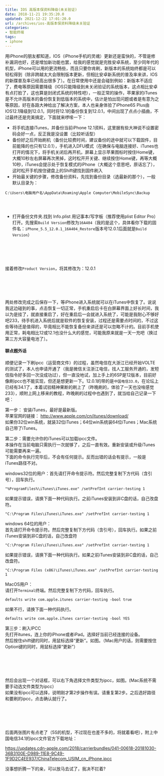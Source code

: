 ```yaml
---
title: IOS 高版本保资料降级(未关验证)
date: 2018-11-21 19:35:20.0
updated: 2021-12-22 17:01:20.0
url: /archives/ios-高版本保资料降级未关验证
categories: 
- 智能终端
tags: 
- iphone
---
```


<!-- wp:paragraph -->
<p>用iPhone的朋友都知道，IOS（iPhone手机的灵魂）更新还是蛮快的，不管是修补漏洞也好，还是增加新功能也罢，给我的感觉就是完胜安卓系统，至少同年代的机型，iPhone可以用的更流畅些，而且只要你肯刷，新版本的系统始终都是可以轻松得到（除非跨越太大会限制版本更新，但相比安卓新系统的普及率来讲，IOS的新牒普及率已经高出很多了）。在日常使用中还是会碰到例如：新版本不适应了，费电等原因需要降级（IOS只能降级到未关闭验证的系统版本，这点相比安卓有点打脸了，这也算是封闭式系统的特性吧），一般正常的操作，苹果家的iTunes是不允许高版本的备份恢复到低版本的系统中，估计是怕出现问题或者是有意为之等原因，好在各路大神给出了解决方案，本人也亲身体验了iPhone6S Plus由IOS12.1降级到12.0.1，同时将12.1的备份恢复到12.0.1，中间出现了点点小插曲，不过最终还是完美搞定，下面就来啰嗦一下：</p>
<!-- /wp:paragraph -->

<!-- wp:list -->
<ul><li>将手机连接iTunes，并备份当前iPhone 12.1资料，这里据有些大神说不设置密码会好一点，反正我是没设置（比较听话型）</li><li>备份好之后开始刷机（备份比较费时间，建议备份的途中就可以下载固件，目前能降的也只有12.0.1），手机进入DFU模式（在确保与电脑连接好、iTunes也打开的情况下，将手机关闭后再开机，屏幕上显示苹果图标时按住Home键，大概10秒左右屏幕再次黑掉，这时松开开关键、继续按住Home键，再等大概10秒，iTunes会提示处于恢复模式的iPhone（大概这个意思吧，原话忘了），这时松开手机按住键盘上的Shift键找到固件刷入</li><li>开始最关键的步骤，修改备份资料，先找到备份目录（选最新的那个），一般默认目录为：</li></ul>
<!-- /wp:list -->

<!-- wp:code -->
<pre class="wp-block-code"><code>C:\Users\电脑用户名\AppData\Roaming\Apple Computer\MobileSync\Backup</code></pre>
<!-- /wp:code -->

<!-- wp:paragraph -->
<p>‌‌</p>
<!-- /wp:paragraph -->

<!-- wp:image -->
<figure class="wp-block-image"><img src="https://cdn.uu126.cn/201811/iosjiangji_01.png" alt=""/></figure>
<!-- /wp:image -->

<!-- wp:list -->
<ul><li>打开备份文件夹.找到 Info.plist 用记事本/写字板（推荐使用plist Editor Pro）打开。先搜索<code>Build Version</code>修改为<code>16A404</code>（我的是这个，具体看你下载的固件名：<code>iPhone_5.5_12.0.1_16A404_Restore</code>版本号12.0.1后面就是<code>Build Version</code>）</li></ul>
<!-- /wp:list -->

<!-- wp:paragraph -->
<p>‌‌</p>
<!-- /wp:paragraph -->

<!-- wp:image -->
<figure class="wp-block-image"><img src="https://cdn.uu126.cn/201811/iosjiangji_buildversion.png" alt=""/></figure>
<!-- /wp:image -->

<!-- wp:paragraph -->
<p>‌‌</p>
<!-- /wp:paragraph -->

<!-- wp:paragraph -->
<p>接着修改<code>Product Version</code>，将其修改为：12.0.1</p>
<!-- /wp:paragraph -->

<!-- wp:paragraph -->
<p>‌‌</p>
<!-- /wp:paragraph -->

<!-- wp:image -->
<figure class="wp-block-image"><img src="https://cdn.uu126.cn/201811/iosjiangji_productversion.png" alt=""/></figure>
<!-- /wp:image -->

<!-- wp:paragraph -->
<p>‌‌</p>
<!-- /wp:paragraph -->

<!-- wp:paragraph -->
<p>两处修改完成之后保存一下，等iPhone进入系统就可以在iTunes中恢复了。说说我这边碰到的事，点击恢复一切正常，手机重启后卡在白屏幕界面上好长时间，我以为是挂了，就直接重启了，好在重启后一会就进入系统了，可能是我耐心不够好吧233，待手机进入系统后就是软件的恢复安装，过程还是需要点时间的，不过这些等待还是值得的，毕竟相比不能恢复备份来讲还是可以忽略不计的。目前手机使用正常，耗电相比12或12.1也没什么大的感觉，可能我原来就是一天一充吧（换过第三方大容量电池了）。</p>
<!-- /wp:paragraph -->

<!-- wp:heading {"level":4} -->
<h4>聊点题外话</h4>
<!-- /wp:heading -->

<!-- wp:paragraph -->
<p>顺便记录一下刷ipcc（运营商文件）的过程，虽然电信在大浙江已经开始VOLTE的测试了，本人也申请开通了（我是微信关注浙江电信，找人工服务开通的，发短信指令好多回一次没成功过），但一直没地试，加上手上的6SP是12版本，目前好像刷ipcc也不能实现，但还是想更新一下。12.0.1的带的是<code>中国电信33.0</code>，在论坛上已经有34.1了，本着试验精神果断的刷上了（昨晚刷的，体验了一天也没啥感觉233），顺附上网上移来的教程，昨晚刷的过程中也遇到了，就当给自己记录一下吧：</p>
<!-- /wp:paragraph -->

<!-- wp:paragraph -->
<p>第一步： 安装iTunes，最好是最新版。<br>苹果官网的链接：&nbsp;<a href="http://www.apple.com/cn/itunes/download/">http://www.apple.com/cn/itunes/download/</a><br>如果你32位win系统，就装32位iTunes；64位win系统装64位iTunes；Mac系统自己带了iTunes。</p>
<!-- /wp:paragraph -->

<!-- wp:paragraph -->
<p>第二步：需要允许你的iTunes可以加载ipcc文件。<br>本操作在当前电脑只需执行一次就够了，之后一直有效。重新安装或升级iTunes可能需要再来一遍。<br>下面的命令执行完毕后，不会有任何提示。反而出错的话会有提示，一般是iTunes路径不对。</p>
<!-- /wp:paragraph -->

<!-- wp:paragraph -->
<p>windows32位的用户：首先请打开命令提示符。然后完整复制下方代码（含引号），回车执行。</p>
<!-- /wp:paragraph -->

<!-- wp:code -->
<pre class="wp-block-code"><code>"%ProgramFiles%\iTunes\iTunes.exe" /setPrefInt carrier-testing 1
</code></pre>
<!-- /wp:code -->

<!-- wp:paragraph -->
<p>如果提示错误，请换下面一种代码执行。之前iTunes安装到非C盘的话，自己改盘符。</p>
<!-- /wp:paragraph -->

<!-- wp:code -->
<pre class="wp-block-code"><code>"C:\Program Files\iTunes\iTunes.exe" /setPrefInt carrier-testing 1
</code></pre>
<!-- /wp:code -->

<!-- wp:paragraph -->
<p>windows 64位的用户：<br>首先请打开命令提示符。然后完整复制下方代码（含引号），回车执行。如果之前iTunes安装到非C盘的话，自己改盘符</p>
<!-- /wp:paragraph -->

<!-- wp:code -->
<pre class="wp-block-code"><code>"C:\Program Files\iTunes\iTunes.exe" /setPrefInt carrier-testing 1
</code></pre>
<!-- /wp:code -->

<!-- wp:paragraph -->
<p>如果提示错误，请换下面一种代码执行。如果之前iTunes安装到非C盘的话，自己改盘符。</p>
<!-- /wp:paragraph -->

<!-- wp:code -->
<pre class="wp-block-code"><code>"C:\Program Files (x86)\iTunes\iTunes.exe" /setPrefInt carrier-testing 1
</code></pre>
<!-- /wp:code -->

<!-- wp:paragraph -->
<p>MacOS用户：<br>请打开<code>Terminal</code>终端。然后完整复制下方代码，回车执行。</p>
<!-- /wp:paragraph -->

<!-- wp:code -->
<pre class="wp-block-code"><code>defaults write com.apple.itunes carrier-testing -bool true
</code></pre>
<!-- /wp:code -->

<!-- wp:paragraph -->
<p>如果不行，请换下面一种代码执行。</p>
<!-- /wp:paragraph -->

<!-- wp:code -->
<pre class="wp-block-code"><code>defaults write com.apple.iTunes carrier-testing -bool YES
</code></pre>
<!-- /wp:code -->

<!-- wp:paragraph -->
<p>第三步：刷入IPCC<br>先打开itunes，连上你的iPhone或者iPad。选择好当前已经连接的设备。<br>然后按住shift键的同时，用鼠标选择“更新”。如图。（Mac用户的话，则需要按住Option键的同时，用鼠标选择“更新”）</p>
<!-- /wp:paragraph -->

<!-- wp:paragraph -->
<p>‌‌</p>
<!-- /wp:paragraph -->

<!-- wp:image -->
<figure class="wp-block-image"><img src="https://cdn.uu126.cn/201811/iosjiangji_03.png" alt=""/></figure>
<!-- /wp:image -->

<!-- wp:paragraph -->
<p>‌‌</p>
<!-- /wp:paragraph -->

<!-- wp:paragraph -->
<p>然后会出现一个对话框，可以右下角选择文件类型为ipcc，如图。(Mac系统不需要手动选文件类型为ipcc）<br>如果没有ipcc可以选择，说明刚才第2步操作有误。请重复第2步。之后选好路径和要刷的ipcc，点击确认就行了。</p>
<!-- /wp:paragraph -->

<!-- wp:paragraph -->
<p>‌‌</p>
<!-- /wp:paragraph -->

<!-- wp:image -->
<figure class="wp-block-image"><img src="https://cdn.uu126.cn/201811/iosjiangji_04.png" alt=""/></figure>
<!-- /wp:image -->

<!-- wp:paragraph -->
<p>‌‌</p>
<!-- /wp:paragraph -->

<!-- wp:paragraph -->
<p>后面两张图片有点老了（5S的机型，不过现在也差不多的，将就着看吧），附上中国电信34.1的ipcc文件官方下载地址：</p>
<!-- /wp:paragraph -->

<!-- wp:paragraph -->
<p><a href="https://updates.cdn-apple.com/2018/carrierbundles/041-00618-20181030-36B3100E-D989-11E8-9C49-1F9D2C4EE937/ChinaTelecom_USIM_cn_iPhone.ipcc">https://updates.cdn-apple.com/2018/carrierbundles/041-00618-20181030-36B3100E-D989-11E8-9C49-1F9D2C4EE937/ChinaTelecom_USIM_cn_iPhone.ipcc</a></p>
<!-- /wp:paragraph -->

<!-- wp:paragraph -->
<p>没事想折腾一下的亲，可以放马去试了，我决不拦着?</p>
<!-- /wp:paragraph -->

<!-- wp:paragraph -->
<p>‌</p>
<!-- /wp:paragraph -->